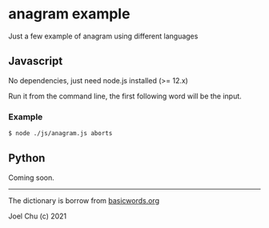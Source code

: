 # anagram example

Just a few example of anagram using different languages

## Javascript

No dependencies, just need node.js installed (>= 12.x)

Run it from the command line, the first following word will be the input.

### Example

```sh
$ node ./js/anagram.js aborts

```

## Python

Coming soon.

---

The dictionary is borrow from [basicwords.org](https://anagrams.basicwords.org)

Joel Chu (c) 2021
